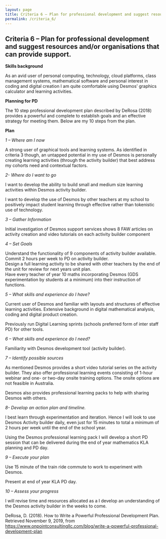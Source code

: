 ```yaml
---
layout: page
title: Criteria 6 – Plan for professional development and suggest resources and/or organisations that can provide support.
permalink: /criteria_6/
---
```


Criteria 6 – Plan for professional development and suggest resources and/or organisations that can provide support.
-------------------------------------------------------------------------------------------------------------------

**Skills background**

As an avid user of personal computing, technology, cloud platforms, class
management systems, mathematical software and personal interest in coding and
digital creation I am quite comfortable using Desmos’ graphics calculator and
learning activities.

**Planning for PD**

The 10 step professional development plan described by DeRosa (2018) provides a
powerful and complete to establish goals and an effective strategy for meeting
them. Below are my 10 steps from the plan.

**Plan**

*1 – Where am I now*

A strong user of graphical tools and learning systems. As identified in criteria
3 though, an untapped potential in my use of Desmos is personally creating
learning activities (through the activity builder) that best address my cohorts
need and contextual factors.

*2- Where do I want to go*

I want to develop the ability to build small and medium size learning activities
within Desmos activity builder.

I want to develop the use of Desmos by other teachers at my school to positively
impact student learning through effective rather than tokenistic use of
technology.

*3 – Gather Information*

Initial investigation of Desmos support services shows 8 FAW articles on
activity creation and video tutorials on each activity builder component

*4 – Set Goals*

Understand the functionality of 9 components of activity builder available.  
Commit 2 hours per week to PD on activity builder.  
Design a full learning activity to be shared with other teachers by the end of
the unit for review for next years unit plan.  
Have every teacher of year 10 maths incorporating Desmos (GDS experimentation by
students at a minimum) into their instruction of functions.

*5 – What skills and experience do I have?*

Current user of Desmos and familiar with layouts and structures of effective
learning activities. Extensive background in digital mathematical analysis,
coding and digital product creation.

Previously run Digital Learning sprints (schools preferred form of inter staff
PD) for other tools.

*6 – What skills and experience do I need?*

Familiarity with Desmos development tool (activity builder).

*7 – Identify possible sources*

As mentioned Desmos provides a short video tutorial series on the activity
builder. They also offer professional learning events consisting of 1-hour
webinar and one- or two-day onsite training options. The onsite options are not
feasible in Australia.

Desmos also provides professional learning packs to help with sharing Desmos
with others.

*8- Develop an action plan and timeline.*

I best learn through experimentation and iteration. Hence I will look to use
Desmos Activity builder daily, even just for 15 minutes to total a minimum of 2
hours per week until the end of the school year.

Using the Desmos professional learning pack I will develop a short PD session
that can be delivered during the end of year mathematics KLA planning and PD
day.

*9 – Execute your plan*

Use 15 minute of the train ride commute to work to experiment with Desmos.

Present at end of year KLA PD day.

*10 – Assess your progress*

I will revise time and resources allocated as a I develop an understanding of
the Desmos activity builder in the weeks to come.

DeRosa, D. (2018). How to Write a Powerful Professional Development Plan.
Retrieved November 9, 2019, from
https://www.onpointconsultingllc.com/blog/write-a-powerful-professional-development-plan
